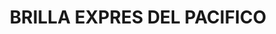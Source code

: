 ---
title: "BRILLA EXPRES DEL PACIFICO"
url: /buenaventura/brilla-expres-del-pacifico/
shop: general
---